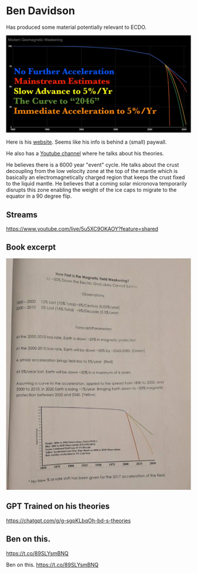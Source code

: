 # Ben Davidson

Has produced some material potentially relevant to ECDO.

![ben-davidson](img/ben-davidson.jpg "ben davidson")

Here is his [website](suspicious0bservers.org). Seems like his info is behind a (small) paywall.

He also has a [Youtube channel](https://www.youtube.com/@Suspicious0bservers/search?query=6000%20year) where he talks about his theories.

He believes there is a 6000 year "event" cycle. He talks about the crust decoupling from the low velocity zone at the top of the mantle which is basically an electromagnetically charged region that keeps the crust fixed to the liquid mantle. He believes that a coming solar micronova temporarily disrupts this zone enabling the weight of the ice caps to migrate to the equator in a 90 degree flip.

## Streams

https://www.youtube.com/live/5u5XC9OKAOY?feature=shared

## Book excerpt

![x](img/ben-davidson2.jpg "")

## GPT Trained on his theories

https://chatgpt.com/g/g-sgpKLbqOh-bd-s-theories

## Ben on this.
https://t.co/89SLYsmBNQ

Ben on this. https://t.co/89SLYsmBNQ